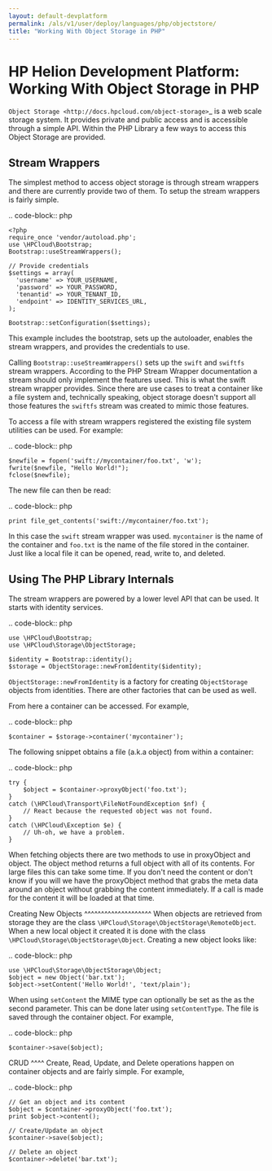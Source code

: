 ```yaml
---
layout: default-devplatform
permalink: /als/v1/user/deploy/languages/php/objectstore/
title: "Working With Object Storage in PHP"
---
```

<!--PUBLISHED-->

# HP Helion Development Platform: Working With Object Storage in PHP

`Object Storage <http://docs.hpcloud.com/object-storage>`_ is a web scale storage system.
It provides private and public access and is accessible through a simple API. Within
the PHP Library a few ways to access this Object Storage are provided.

Stream Wrappers
---------------
The simplest method to access object storage is through stream wrappers and there are
currently provide two of them. To setup the stream wrappers is fairly simple.

.. code-block:: php

    <?php
    require_once 'vendor/autoload.php';
    use \HPCloud\Bootstrap;
    Bootstrap::useStreamWrappers();

    // Provide credentials
    $settings = array(
      'username' => YOUR_USERNAME,
      'password' => YOUR_PASSWORD,
      'tenantid' => YOUR_TENANT_ID,
      'endpoint' => IDENTITY_SERVICES_URL,
    );

    Bootstrap::setConfiguration($settings);

This example includes the bootstrap, sets up the autoloader, enables the stream wrappers,
and provides the credentials to use.

Calling ``Bootstrap::useStreamWrappers()`` sets up the ``swift`` and ``swiftfs`` stream wrappers.
According to the PHP Stream Wrapper documentation a stream should only implement the features
used. This is what the swift stream wrapper provides. Since there are use cases to treat a
container like a file system and, technically speaking, object storage doesn't support all
those features the ``swiftfs`` stream was created to mimic those features.

To access a file with stream wrappers registered the existing file system utilities can be used. For example:

.. code-block:: php

    $newfile = fopen('swift://mycontainer/foo.txt', 'w');
    fwrite($newfile, "Hello World!");
    fclose($newfile);

The new file can then be read:

.. code-block:: php

    print file_get_contents('swift://mycontainer/foo.txt');

In this case the ``swift`` stream wrapper was used. ``mycontainer`` is the name of the container and
``foo.txt`` is the name of the file stored in the container. Just like a local file it can be opened,
read, write to, and deleted.

Using The PHP Library Internals
-------------------------------
The stream wrappers are powered by a lower level API that can be used. It starts with identity services.

.. code-block:: php

    use \HPCloud\Bootstrap;
    use \HPCloud\Storage\ObjectStorage;

    $identity = Bootstrap::identity();
    $storage = ObjectStorage::newFromIdentity($identity);

``ObjectStorage::newFromIdentity`` is a factory for creating ``ObjectStorage`` objects from identities.
There are other factories that can be used as well.

From here a container can be accessed. For example,

.. code-block:: php

    $container = $storage->container('mycontainer');

The following snippet obtains a file (a.k.a object) from within a container:

.. code-block:: php

    try {
        $object = $container->proxyObject('foo.txt');
    }
    catch (\HPCloud\Transport\FileNotFoundException $nf) {
        // React because the requested object was not found.
    }
    catch (\HPCloud\Exception $e) {
        // Uh-oh, we have a problem.
    }

When fetching objects there are two methods to use in proxyObject and object. The object
method returns a full object with all of its contents. For large files this can take some time.
If you don't need the content or don't know if you will we have the proxyObject method that
grabs the meta data around an object without grabbing the content immediately. If a call is
made for the content it will be loaded at that time.

Creating New Objects
^^^^^^^^^^^^^^^^^^^^
When objects are retrieved from storage they are the class ``\HPCloud\Storage\ObjectStorage\RemoteObject``.
When a new local object it created it is done with the class ``\HPCloud\Storage\ObjectStorage\Object``.
Creating a new object looks like:

.. code-block:: php

    use \HPCloud\Storage\ObjectStorage\Object;
    $object = new Object('bar.txt');
    $object->setContent('Hello World!', 'text/plain');

When using ``setContent`` the MIME type can optionally be set as the as the second parameter.
This can be done later using ``setContentType``. The file is saved through the container object. For example,

.. code-block:: php

    $container->save($object);

CRUD
^^^^
Create, Read, Update, and Delete operations happen on container objects and are fairly simple. For example,

.. code-block:: php

    // Get an object and its content
    $object = $container->proxyObject('foo.txt');
    print $object->content();

    // Create/Update an object
    $container->save($object);

    // Delete an object
    $container->delete('bar.txt');
